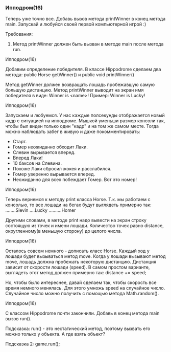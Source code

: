 
### Ипподром(16)

Теперь уже точно все.
Добавь вызов метода printWinner в конец метода main.
Запускай и любуйся своей первой компьютерной игрой :)



Требования:
1.	Метод printWinner должен быть вызван в методе main после метода run.


Ипподром(16)

Добавим определение победителя.
В классе Hippodrome сделаем два метода:
public Horse getWinner() и public void printWinner()

Метод getWinner должен возвращать лошадь пробежавшую самую большую дистанцию.
Метод printWinner выводит на экран имя победителя в виде:
Winner is &lt;name&gt;!
Пример:
Winner is Lucky!




Ипподром(16)

Запускаем и любуемся.
У нас каждые полсекунды отображается новый кадр с ситуацией на ипподроме.
Мышкой уменьши размер консоли так, чтобы был виден только один &quot;кадр&quot; и на том же самом месте.
Тогда можно наблюдать забег в живую и даже покомментировать:
- Старт.
- Гомер неожиданно обходит Лаки.
- Слевин вырывается вперед.
- Вперед Лаки!
- 10 баксов на Слевина.
- Похоже Лаки сбросил жокея и расслабился.
- Гомер уверенно вырывается вперед.
- Неожиданно для всех побеждает Гомер. Вот это номер!




Ипподром(16)

Теперь вернемся к методу print класса Horse.
Т.к. мы работаем с консолью, то все лошади на бегах будут выглядеть примерно так:
........Slevin
....Lucky
..........Homer

Другими словами, в методе print надо вывести на экран строку состоящую из точек и имени лошади.
Количество точек равно distance, округленному(в меньшую сторону) до целого числа.




Ипподром(16)

Осталось совсем немного - дописать класс Horse.
Каждый ход у лошади будет вызываться метод move.
Когда у лошади вызывают метод move, лошадь должна пробежать некоторую дистанцию.
Дистанция зависит от скорости лошади (speed). В самом простом варианте, выглядеть этот метод должен примерно так:
distance += speed;

Но, чтобы было интереснее, давай сделаем так, чтобы скорость все время немного менялась.
Для этого умножь speed на случайное число.
Случайное число можно получить с помощью метода Math.random().



Ипподром(16)

С классом Hippodrome почти закончили.
Добавь в конец метода main вызов run().

Подсказка:
run() - это нестатический метод, поэтому вызвать его можно только у объекта.
А где взять объект?

Подсказка 2:
game.run();




